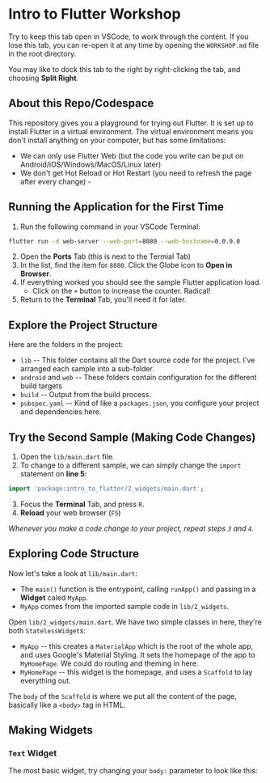 # Intro to Flutter Workshop
Try to keep this tab open in VSCode, to work through the content. If you lose this tab, you can re-open it at any time by opening the `WORKSHOP.md` file in the root directory.

You may like to dock this tab to the right by right-clicking the tab, and choosing **Split Right**.

## About this Repo/Codespace
This repository gives you a playground for trying out Flutter. It is set up to install Flutter in a virtual environment. The virtual environment means you don't install anything on your computer, but has some limitations:

- We can only use Flutter Web (but the code you write can be put on Android/iOS/Windows/MacOS/Linux later)
- We don't get Hot Reload or Hot Restart (you need to refresh the page after every change) - 

## Running the Application for the First Time
1. Run the following command in your VSCode Terminal:
```sh
flutter run -d web-server --web-port=8080 --web-hostname=0.0.0.0
```
2. Open the **Ports** Tab (this is next to the Termial Tab)
3. In the list, find the item for `8080`. Click the Globe icon to **Open in Browser**.
4. If everything worked you should see the sample Flutter application load.
   - Click on the `+` button to increase the counter. Radical!
5. Return to the **Terminal** Tab, you'll need it for later.

## Explore the Project Structure
Here are the folders in the project:
- `lib` -- This folder contains all the Dart source code for the project. I've arranged each sample into a sub-folder.
- `android` and `web` -- These folders contain configuration for the different build targets
- `build` -- Output from the build process.
- `pubspec.yaml` -- Kind of like a `packages.json`, you configure your project and dependencies here.

## Try the Second Sample (Making Code Changes)
1. Open the `lib/main.dart` file.
2. To change to a different sample, we can simply change the `import` statement on **line 5**:
```dart
import 'package:intro_to_flutter/2_widgets/main.dart';
```
3. Focus the **Terminal** Tab, and press `R`.
4. **Reload** your web browser (`F5`)

*Whenever you make a code change to your project, repeat steps `3` and `4`.*

## Exploring Code Structure
Now let's take a look at `lib/main.dart`:
- The `main()` function is the entrypoint, calling `runApp()` and passing in a **Widget** caled `MyApp`.
- `MyApp` comes from the imported sample code in `lib/2_widgets`.

Open `lib/2_widgets/main.dart`. We have two simple classes in here, they're both `StatelessWidget`s:
- `MyApp` -- this creates a `MaterialApp` which is the root of the whole app, and uses Google's Material Styling. It sets the homepage of the app to `MyHomePage`. We could do routing and theming in here.
- `MyHomePage` -- this widget is the homepage, and uses a `Scaffold` to lay everything out.

The `body` of the `Scaffold` is where we put all the content of the page, basically like a `<body>` tag in HTML.

## Making Widgets
### `Text` Widget
The most basic widget, try changing your `body:` parameter to look like this: 
